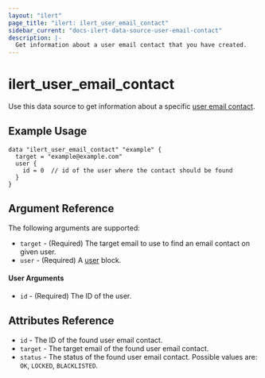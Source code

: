```yaml
---
layout: "ilert"
page_title: "ilert: ilert_user_email_contact"
sidebar_current: "docs-ilert-data-source-user-email-contact"
description: |-
  Get information about a user email contact that you have created.
---
```


# ilert_user_email_contact

Use this data source to get information about a specific [user email contact][1].

## Example Usage

```hcl
data "ilert_user_email_contact" "example" {
  target = "example@example.com"
  user {
    id = 0  // id of the user where the contact should be found
  }
}
```

## Argument Reference

The following arguments are supported:

- `target` - (Required) The target email to use to find an email contact on given user.
- `user` - (Required) A [user](#user-arguments) block.

#### User Arguments

- `id` - (Required) The ID of the user.

## Attributes Reference

- `id` - The ID of the found user email contact.
- `target` - The target email of the found user email contact.
- `status` - The status of the found user email contact. Possible values are: `OK`, `LOCKED`, `BLACKLISTED`.

[1]: https://api.ilert.com/api-docs/#tag/Contacts/paths/~1users~1{user-id}~1contacts~1emails~1{id}/get
